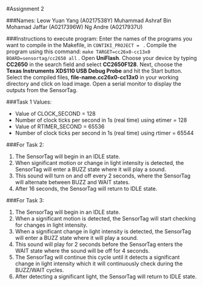 #Assignment 2

###Names:
Leow Yuan Yang (A0217538Y)
Muhammad Ashraf Bin Mohamad Jaffar (A0217396W)
Ng Andre (A0217937U)

###Instructions to execute program:
Enter the names of the programs you want to compile in the Makefile, in `CONTIKI_PROJECT = ` .
Compile the program using this command: `make TARGET=cc26x0-cc13x0 BOARD=sensortag/cc2650 all` .
Open **UniFlash**. Choose your device by typing **CC2650** in the search field and select **CC2650F128**.
Next, choose the **Texas Instruments XDS110 USB Debug Probe** and hit the Start button.
Select the compiled files, **file-name.cc26x0-cc13x0** in your working directory and click on load image.
Open a serial monitor to display the outputs from the SensorTag.

###Task 1 Values:
- Value of CLOCK_SECOND = 128
- Number of clock ticks per second in 1s (real time) using etimer  = 128
- Value of RTIMER_SECOND = 65536
- Number of clock ticks per second in 1s (real time) using rtimer = 65544

###For Task 2:
1. The SensorTag will begin in an IDLE state.
2. When significant motion or change in light intensity is detected, the SensorTag will enter a BUZZ state where it will play a sound.
3. This sound will turn on and off every 2 seconds, where the SensorTag will alternate between BUZZ and WAIT states.
4. After 16 seconds, the SensorTag will return to IDLE state.

###For Task 3:
1. The SensorTag will begin in an IDLE state.
2. When a significant motion is detected, the SensorTag will start checking for changes in light intensity.
3. When a significant change in light intensity is detected, the SensorTag will enter a BUZZ state where it will play a sound.
4. This sound will play for 2 seconds before the SensorTag enters the WAIT state where the sound will be off for 4 seconds.
5. The SensorTag will continue this cycle until it detects a significant change in light intensity which it will continuously check during the BUZZ/WAIT cycles.
5. After detecting a significant light, the SensorTag will return to IDLE state.


